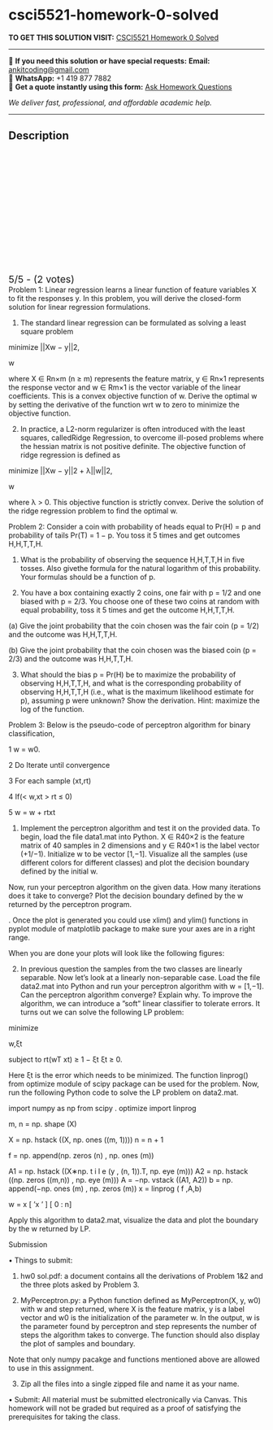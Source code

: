 # csci5521-homework-0-solved
**TO GET THIS SOLUTION VISIT:** [CSCI5521 Homework 0 Solved](https://www.ankitcodinghub.com/product/csci-5521-introduction-to-machine-solved/)


---

📩 **If you need this solution or have special requests:** **Email:** ankitcoding@gmail.com  
📱 **WhatsApp:** +1 419 877 7882  
📄 **Get a quote instantly using this form:** [Ask Homework Questions](https://www.ankitcodinghub.com/services/ask-homework-questions/)

*We deliver fast, professional, and affordable academic help.*

---

<h2>Description</h2>



<div class="kk-star-ratings kksr-auto kksr-align-center kksr-valign-top" data-payload="{&quot;align&quot;:&quot;center&quot;,&quot;id&quot;:&quot;117030&quot;,&quot;slug&quot;:&quot;default&quot;,&quot;valign&quot;:&quot;top&quot;,&quot;ignore&quot;:&quot;&quot;,&quot;reference&quot;:&quot;auto&quot;,&quot;class&quot;:&quot;&quot;,&quot;count&quot;:&quot;2&quot;,&quot;legendonly&quot;:&quot;&quot;,&quot;readonly&quot;:&quot;&quot;,&quot;score&quot;:&quot;5&quot;,&quot;starsonly&quot;:&quot;&quot;,&quot;best&quot;:&quot;5&quot;,&quot;gap&quot;:&quot;4&quot;,&quot;greet&quot;:&quot;Rate this product&quot;,&quot;legend&quot;:&quot;5\/5 - (2 votes)&quot;,&quot;size&quot;:&quot;24&quot;,&quot;title&quot;:&quot;CSCI5521 Homework 0 Solved&quot;,&quot;width&quot;:&quot;138&quot;,&quot;_legend&quot;:&quot;{score}\/{best} - ({count} {votes})&quot;,&quot;font_factor&quot;:&quot;1.25&quot;}">

<div class="kksr-stars">

<div class="kksr-stars-inactive">
            <div class="kksr-star" data-star="1" style="padding-right: 4px">


<div class="kksr-icon" style="width: 24px; height: 24px;"></div>
        </div>
            <div class="kksr-star" data-star="2" style="padding-right: 4px">


<div class="kksr-icon" style="width: 24px; height: 24px;"></div>
        </div>
            <div class="kksr-star" data-star="3" style="padding-right: 4px">


<div class="kksr-icon" style="width: 24px; height: 24px;"></div>
        </div>
            <div class="kksr-star" data-star="4" style="padding-right: 4px">


<div class="kksr-icon" style="width: 24px; height: 24px;"></div>
        </div>
            <div class="kksr-star" data-star="5" style="padding-right: 4px">


<div class="kksr-icon" style="width: 24px; height: 24px;"></div>
        </div>
    </div>

<div class="kksr-stars-active" style="width: 138px;">
            <div class="kksr-star" style="padding-right: 4px">


<div class="kksr-icon" style="width: 24px; height: 24px;"></div>
        </div>
            <div class="kksr-star" style="padding-right: 4px">


<div class="kksr-icon" style="width: 24px; height: 24px;"></div>
        </div>
            <div class="kksr-star" style="padding-right: 4px">


<div class="kksr-icon" style="width: 24px; height: 24px;"></div>
        </div>
            <div class="kksr-star" style="padding-right: 4px">


<div class="kksr-icon" style="width: 24px; height: 24px;"></div>
        </div>
            <div class="kksr-star" style="padding-right: 4px">


<div class="kksr-icon" style="width: 24px; height: 24px;"></div>
        </div>
    </div>
</div>


<div class="kksr-legend" style="font-size: 19.2px;">
            5/5 - (2 votes)    </div>
    </div>
Problem 1: Linear regression learns a linear function of feature variables X to fit the responses y. In this problem, you will derive the closed-form solution for linear regression formulations.

1. The standard linear regression can be formulated as solving a least square problem

minimize ||Xw − y||2,

w

where X ∈ Rn×m (n ≥ m) represents the feature matrix, y ∈ Rn×1 represents the response vector and w ∈ Rm×1 is the vector variable of the linear coefficients. This is a convex objective function of w. Derive the optimal w by setting the derivative of the function wrt w to zero to minimize the objective function.

2. In practice, a L2-norm regularizer is often introduced with the least squares, calledRidge Regression, to overcome ill-posed problems where the hessian matrix is not positive definite. The objective function of ridge regression is defined as

minimize ||Xw − y||2 + λ||w||2,

w

where λ &gt; 0. This objective function is strictly convex. Derive the solution of the ridge regression problem to find the optimal w.

Problem 2: Consider a coin with probability of heads equal to Pr(H) = p and probability of tails Pr(T) = 1 − p. You toss it 5 times and get outcomes H,H,T,T,H.

1. What is the probability of observing the sequence H,H,T,T,H in five tosses. Also givethe formula for the natural logarithm of this probability. Your formulas should be a function of p.

2. You have a box containing exactly 2 coins, one fair with p = 1/2 and one biased with p = 2/3. You choose one of these two coins at random with equal probability, toss it 5 times and get the outcome H,H,T,T,H.

(a) Give the joint probability that the coin chosen was the fair coin (p = 1/2) and the outcome was H,H,T,T,H.

(b) Give the joint probability that the coin chosen was the biased coin (p = 2/3) and the outcome was H,H,T,T,H.

3. What should the bias p = Pr(H) be to maximize the probability of observing H,H,T,T,H, and what is the corresponding probability of observing H,H,T,T,H (i.e., what is the maximum likelihood estimate for p), assuming p were unknown? Show the derivation. Hint: maximize the log of the function.

Problem 3: Below is the pseudo-code of perceptron algorithm for binary classification,

1 w = w0.

2 Do Iterate until convergence

3 For each sample (xt,rt)

4 If(&lt; w,xt &gt; rt ≤ 0)

5 w = w + rtxt

1. Implement the perceptron algorithm and test it on the provided data. To begin, load the file data1.mat into Python. X ∈ R40×2 is the feature matrix of 40 samples in 2 dimensions and y ∈ R40×1 is the label vector (+1/−1). Initialize w to be vector [1,−1]. Visualize all the samples (use different colors for different classes) and plot the decision boundary defined by the initial w.

Now, run your perceptron algorithm on the given data. How many iterations does it take to converge? Plot the decision boundary defined by the w returned by the perceptron program.

. Once the plot is generated you could use xlim() and ylim() functions in pyplot module of matplotlib package to make sure your axes are in a right range.

When you are done your plots will look like the following figures:

2. In previous question the samples from the two classes are linearly separable. Now let’s look at a linearly non-separable case. Load the file data2.mat into Python and run your perceptron algorithm with w = [1,−1]. Can the perceptron algorithm converge? Explain why. To improve the algorithm, we can introduce a ”soft” linear classifier to tolerate errors. It turns out we can solve the following LP problem:

minimize

w,ξt

subject to rt(wT xt) ≥ 1 − ξt ξt ≥ 0.

Here ξt is the error which needs to be minimized. The function linprog() from optimize module of scipy package can be used for the problem. Now, run the following Python code to solve the LP problem on data2.mat.

import numpy as np from scipy . optimize import linprog

m, n = np. shape (X)

X = np. hstack ((X, np. ones ((m, 1)))) n = n + 1

f = np. append(np. zeros (n) , np. ones (m))

A1 = np. hstack ((X∗np. t i l e (y , (n, 1)).T, np. eye (m))) A2 = np. hstack ((np. zeros ((m,n)) , np. eye (m))) A = −np. vstack ((A1, A2)) b = np. append(−np. ones (m) , np. zeros (m)) x = linprog ( f ,A,b)

w = x [ ’x ’ ] [ 0 : n]

Apply this algorithm to data2.mat, visualize the data and plot the boundary by the w returned by LP.

Submission

• Things to submit:

1. hw0 sol.pdf: a document contains all the derivations of Problem 1&amp;2 and the three plots asked by Problem 3.

2. MyPerceptron.py: a Python function defined as MyPerceptron(X, y, w0) with w and step returned, where X is the feature matrix, y is a label vector and w0 is the initialization of the parameter w. In the output, w is the parameter found by perceptron and step represents the number of steps the algorithm takes to converge. The function should also display the plot of samples and boundary.

Note that only numpy pacakge and functions mentioned above are allowed to use in this assignment.

3. Zip all the files into a single zipped file and name it as your name.

• Submit: All material must be submitted electronically via Canvas. This homework will not be graded but required as a proof of satisfying the prerequisites for taking the class.
